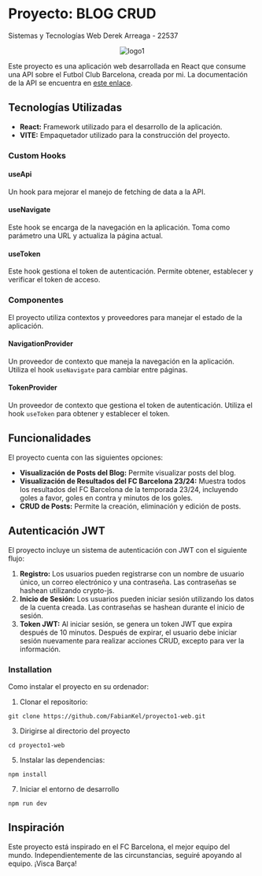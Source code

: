 # Proyecto: BLOG CRUD

Sistemas y Tecnologías Web
Derek Arreaga - 22537
<p align="center">
  <img src="https://github.com/FabianKel/lab6-web/assets/86095196/72d0cd41-4660-45e8-8b34-aa8793addeff" alt="logo1">
</p>



Este proyecto es una aplicación web desarrollada en React que consume una API sobre el Futbol Club Barcelona, creada por mi. La documentación de la API se encuentra en [este enlace](https://github.com/FabianKel/lab6-web/blob/main/README.md).

## Tecnologías Utilizadas

- **React:** Framework utilizado para el desarrollo de la aplicación.
- **VITE:** Empaquetador utilizado para la construcción del proyecto.

### Custom Hooks

#### useApi

Un hook para mejorar el manejo de fetching de data a la API.

#### useNavigate

Este hook se encarga de la navegación en la aplicación. Toma como parámetro una URL y actualiza la página actual.

#### useToken

Este hook gestiona el token de autenticación. Permite obtener, establecer y verificar el token de acceso.

### Componentes

El proyecto utiliza contextos y proveedores para manejar el estado de la aplicación.

#### NavigationProvider

Un proveedor de contexto que maneja la navegación en la aplicación. Utiliza el hook `useNavigate` para cambiar entre páginas.

#### TokenProvider

Un proveedor de contexto que gestiona el token de autenticación. Utiliza el hook `useToken` para obtener y establecer el token.

## Funcionalidades

El proyecto cuenta con las siguientes opciones:

- **Visualización de Posts del Blog:** Permite visualizar posts del blog.
- **Visualización de Resultados del FC Barcelona 23/24:** Muestra todos los resultados del FC Barcelona de la temporada 23/24, incluyendo goles a favor, goles en contra y minutos de los goles.
- **CRUD de Posts:** Permite la creación, eliminación y edición de posts.

## Autenticación JWT

El proyecto incluye un sistema de autenticación con JWT con el siguiente flujo:

1. **Registro:** Los usuarios pueden registrarse con un nombre de usuario único, un correo electrónico y una contraseña. Las contraseñas se hashean utilizando crypto-js.
2. **Inicio de Sesión:** Los usuarios pueden iniciar sesión utilizando los datos de la cuenta creada. Las contraseñas se hashean durante el inicio de sesión.
3. **Token JWT:** Al iniciar sesión, se genera un token JWT que expira después de 10 minutos. Después de expirar, el usuario debe iniciar sesión nuevamente para realizar acciones CRUD, excepto para ver la información.

### Installation
Como instalar el proyecto en su ordenador:

1. Clonar el repositorio:

```http
git clone https://github.com/FabianKel/proyecto1-web.git
```

3. Dirigirse al directorio del proyecto
```http
cd proyecto1-web
```

5. Instalar las dependencias:
```
npm install
```

7. Iniciar el entorno de desarrollo
```http
npm run dev
```

## Inspiración

Este proyecto está inspirado en el FC Barcelona, el mejor equipo del mundo. Independientemente de las circunstancias, seguiré apoyando al equipo. ¡Visca Barça!

